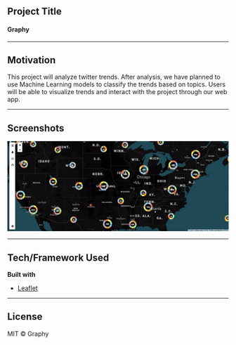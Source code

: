 ## Project Title

#### Graphy

---

## Motivation

This project will analyze twitter trends. After analysis, we have planned to use Machine Learning models to classify the trends based on topics. Users will be able to visualize trends and interact with the project through our web app.

---

## Screenshots

![Map of Tweets](assets/map.gif)

---

## Tech/Framework Used

<b>Built with</b>
- [Leaflet](http://leafletjs.com/)

---

## License

MIT © Graphy
